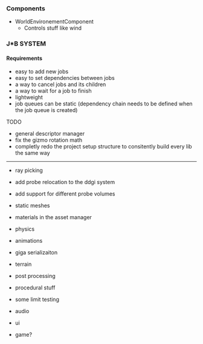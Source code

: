 
### Components

- WorldEnvironementComponent
    - Controls stuff like wind





### J*B SYSTEM
#### Requirements

- easy to add new jobs
- easy to set dependencies between jobs
- a way to cancel jobs and its children
- a way to wait for a job to finish
- lightweight
- job queues can be static (dependency chain needs to be defined when the job queue is created)


TODO
- general descriptor manager
- fix the gizmo rotation math
- completly redo the project setup structure to consitently build every lib the same way

--------------------------------

- ray picking

- add probe relocation to the ddgi system
- add support for different probe volumes

- static meshes

- materials in the asset manager

- physics
- animations
- giga serializaiton
- terrain
- post processing
- procedural stuff
- some limit testing
- audio
- ui
- game?


